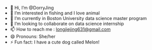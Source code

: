 - 👋 Hi, I’m @DorryJing
- 👀 I’m interested in fishing and I love animal
- 🌱 I’m currently in Boston University data science master program
- 💞️ I’m looking to collaborate on data science internship
- 📫 How to reach me : longjiejing631@gmail.com
- 😄 Pronouns: She/her
- ⚡ Fun fact: I have a cute dog called Melon!

<!---
DorryJing/DorryJing is a ✨ special ✨ repository because its `README.md` (this file) appears on your GitHub profile.
You can click the Preview link to take a look at your changes.
--->
